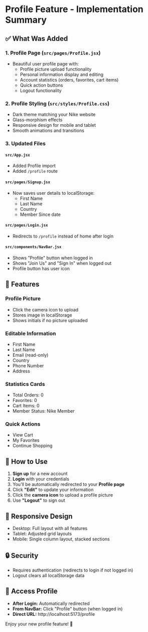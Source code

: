 # Profile Feature - Implementation Summary

## ✅ What Was Added

### 1. **Profile Page** (`src/pages/Profile.jsx`)
- Beautiful user profile page with:
  - Profile picture upload functionality
  - Personal information display and editing
  - Account statistics (orders, favorites, cart items)
  - Quick action buttons
  - Logout functionality

### 2. **Profile Styling** (`src/styles/Profile.css`)
- Dark theme matching your Nike website
- Glass-morphism effects
- Responsive design for mobile and tablet
- Smooth animations and transitions

### 3. **Updated Files**

#### `src/App.jsx`
- Added Profile import
- Added `/profile` route

#### `src/pages/Signup.jsx`
- Now saves user details to localStorage:
  - First Name
  - Last Name
  - Country
  - Member Since date

#### `src/pages/Login.jsx`
- Redirects to `/profile` instead of home after login

#### `src/components/NavBar.jsx`
- Shows "Profile" button when logged in
- Shows "Join Us" and "Sign In" when logged out
- Profile button has user icon

## 🎨 Features

### Profile Picture
- Click the camera icon to upload
- Stores image in localStorage
- Shows initials if no picture uploaded

### Editable Information
- First Name
- Last Name
- Email (read-only)
- Country
- Phone Number
- Address

### Statistics Cards
- Total Orders: 0
- Favorites: 0
- Cart Items: 0
- Member Status: Nike Member

### Quick Actions
- View Cart
- My Favorites
- Continue Shopping

## 🚀 How to Use

1. **Sign up** for a new account
2. **Login** with your credentials
3. You'll be automatically redirected to your **Profile page**
4. Click **"Edit"** to update your information
5. Click the **camera icon** to upload a profile picture
6. Use **"Logout"** to sign out

## 📱 Responsive Design
- Desktop: Full layout with all features
- Tablet: Adjusted grid layouts
- Mobile: Single column layout, stacked sections

## 🔒 Security
- Requires authentication (redirects to login if not logged in)
- Logout clears all localStorage data

## 🎯 Access Profile
- **After Login:** Automatically redirected
- **From NavBar:** Click "Profile" button (when logged in)
- **Direct URL:** http://localhost:5173/profile

Enjoy your new profile feature! 🎉
